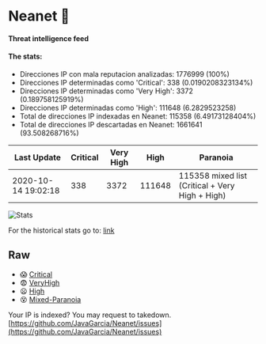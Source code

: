 # Neanet :hocho:
#### Threat intelligence feed
#### The stats:

- Direcciones IP con mala reputacion analizadas: 1776999 (100%)
- Direcciones IP determinadas como 'Critical':  338 (0.0190208323134%)
- Direcciones IP determinadas como 'Very High':  3372 (0.189758125919%)
- Direcciones IP determinadas como 'High':  111648 (6.2829523258)
- Total de direcciones IP indexadas en Neanet:  115358 (6.49173128404%)
- Total de direcciones IP descartadas en Neanet:  1661641 (93.508268716%)

| Last Update | Critical | Very High | High | Paranoia |
| --- | --- | --- | --- | --- |
| 2020-10-14 19:02:18 | 338 | 3372 | 111648 | 115358 mixed list (Critical + Very High + High)|

![Stats](https://docs.google.com/spreadsheets/d/e/2PACX-1vSnaNMIXVabIpDJjufMlzH7poXnshF3mgd8Is1g9ytUEzVsP5my4Trn8f-xkoLLQ38xpL3HtmUexLo6/pubchart?oid=501124687&format=image)

For the historical stats go to: [link](/stats.csv)
## Raw
- :scream: [Critical](https://raw.githubusercontent.com/JavaGarcia/Neanet/master/blacklists/neanet_critical.txt)
- :fearful: [VeryHigh](https://raw.githubusercontent.com/JavaGarcia/Neanet/master/blacklists/neanet_veryHigh.txtt)
- :frowning: [High](https://raw.githubusercontent.com/JavaGarcia/Neanet/master/blacklists/neanet_high.txt)
- :dizzy_face: [Mixed-Paranoia](https://raw.githubusercontent.com/JavaGarcia/Neanet/master/blacklists/neanet_all.txt)


Your IP is indexed? You may request to takedown. [https://github.com/JavaGarcia/Neanet/issues](https://github.com/JavaGarcia/Neanet/issues)






































































































































































































































































































































































































































































































































































































































































































































































































































































































































































































































































































































































































































































































































































































































































